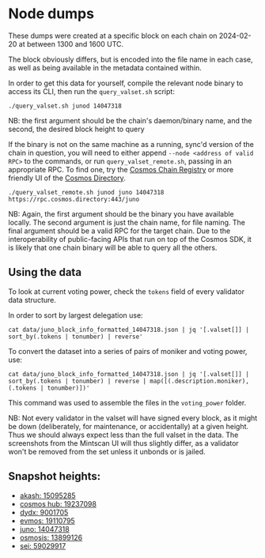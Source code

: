 # Node dumps

These dumps were created at a specific block on each chain on 2024-02-20 at between 1300 and 1600 UTC.

The block obviously differs, but is encoded into the file name in each case, as well as being available in the metadata contained within.

In order to get this data for yourself, compile the relevant node binary to access its CLI, then run the `query_valset.sh` script:

    ./query_valset.sh junod 14047318

NB: the first argument should be the chain's daemon/binary name, and the second, the desired block height to query

If the binary is not on the same machine as a running, sync'd version of the chain in question, you will need to either append `--node <address of valid RPC>` to the commands, or run `query_valset_remote.sh`, passing in an appropriate RPC. To find one, try the [Cosmos Chain Registry](https://github.com/cosmos/chain-registry) or more friendly UI of the [Cosmos Directory](https://cosmos.directory/).

    ./query_valset_remote.sh junod juno 14047318 https://rpc.cosmos.directory:443/juno

NB: Again, the first argument should be the binary you have available locally. The second argument is just the chain name, for file naming. The final argument should be a valid RPC for the target chain. Due to the interoperability of public-facing APIs that run on top of the Cosmos SDK, it is likely that one chain binary will be able to query all the others.

## Using the data

To look at current voting power, check the `tokens` field of every validator data structure.

In order to sort by largest delegation use:

    cat data/juno_block_info_formatted_14047318.json | jq '[.valset[]] | sort_by(.tokens | tonumber) | reverse'

To convert the dataset into a series of pairs of moniker and voting power, use:

    cat data/juno_block_info_formatted_14047318.json | jq '[.valset[]] | sort_by(.tokens | tonumber) | reverse | map([(.description.moniker), (.tokens | tonumber)])'

This command was used to assemble the files in the `voting_power` folder.

NB: Not every validator in the valset will have signed every block, as it might be down (deliberately, for maintenance, or accidentally) at a given height. Thus we should always expect less than the full valset in the data. The screenshots from the Mintscan UI will thus slightly differ, as a validator won't be removed from the set unless it unbonds or is jailed.

## Snapshot heights:

- [akash: 15095285](https://mintscan.io/akash/blocks/15095285)
- [cosmos hub: 19237098](https://mintscan.io/cosmos/blocks/19237098)
- [dydx: 9001705](https://mintscan.io/dydx/blocks/9001705)
- [evmos: 19110795](https://mintscan.io/evmos/blocks/19110795)
- [juno: 14047318](https://mintscan.io/juno/blocks/14047318)
- [osmosis: 13899126](https://mintscan.io/osmosis/blocks/13899126)
- [sei: 59029917](https://mintscan.io/sei/blocks/59029917)

